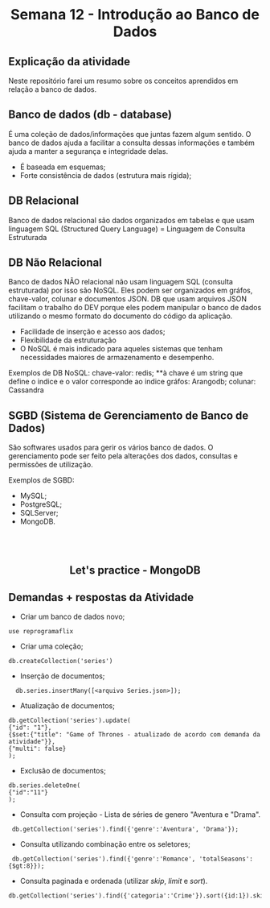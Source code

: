 <h1 align="center">
    <br>
    <p align="center">Semana 12 - Introdução ao Banco de Dados<p>
</h1>


## Explicação da atividade
Neste repositório farei um resumo sobre os conceitos aprendidos em relação a banco de dados.


## Banco de dados (db - database)
É uma coleção de dados/informações que juntas fazem algum sentido. 
O banco de dados ajuda a facilitar a consulta dessas informações e também ajuda a manter a segurança e integridade delas.
  - É baseada em esquemas;
  - Forte consistência de dados (estrutura mais rígida);


## DB Relacional
Banco de dados relacional são dados organizados em tabelas e que usam linguagem SQL (Structured Query Language) = Linguagem de Consulta Estruturada


## DB Não Relacional
Banco de dados NÃO relacional não usam linguagem SQL (consulta estruturada) por isso são NoSQL. 
Eles podem ser organizados em gráfos, chave-valor, colunar e documentos JSON.
DB que usam arquivos JSON facilitam o trabalho do DEV porque eles podem manipular o banco de dados utilizando o mesmo formato do documento do código da aplicação.
  - Facilidade de inserção e acesso aos dados;
  - Flexibilidade da estruturação
  - O NoSQL é mais indicado para aqueles sistemas que tenham necessidades maiores de armazenamento e desempenho.

Exemplos de DB NoSQL: 
	chave-valor: redis; **à chave é um string que define o indice e o valor corresponde ao indice
	gráfos: Arangodb;
  colunar: Cassandra
  
  
  ## SGBD (Sistema de Gerenciamento de Banco de Dados)
São softwares usados para gerir os vários banco de dados. O gerenciamento pode ser feito pela alterações dos dados, consultas e permissões de utilização.

Exemplos de SGBD:
  - MySQL;
  - PostgreSQL;
  - SQLServer;
  - MongoDB.
  
  
<h2 align="center">
    <br>
    <p align="center">Let's practice - MongoDB<p>
</h2>

## Demandas + respostas da Atividade

  * Criar um banco de dados novo;
```http
use reprogramaflix
```
  
  * Criar uma coleção;
```http
db.createCollection('series')
```
  
  * Inserção de documentos;
```http
  db.series.insertMany([<arquivo Series.json>]);
```

  * Atualização de documentos;
```http
db.getCollection('series').update(
{"id": "1"},
{$set:{"title": "Game of Thrones - atualizado de acordo com demanda da atividade"}},
{"multi": false}
);
```

  * Exclusão de documentos;
```http
db.series.deleteOne(
{"id":"11"}
);
```

  * Consulta com projeção - Lista de séries de genero "Aventura e "Drama".
```http
 db.getCollection('series').find({'genre':'Aventura', 'Drama'});
 ```
 
  * Consulta utilizando combinação entre os seletores;
```http
 db.getCollection('series').find({'genre':'Romance', 'totalSeasons':{$gt:8}});
 ```

  * Consulta paginada e ordenada (utilizar *skip*, *limit* e *sort*).
 ```http
 db.getCollection('series').find({'categoria':'Crime'}).sort({id:1}).skip(2).limite(1);
 ```
